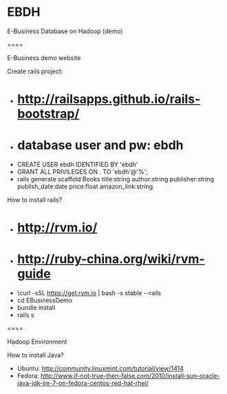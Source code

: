 EBDH
====

E-Business Database on Hadoop (demo)

====

E-Business demo website

Create rails project:
* # http://railsapps.github.io/rails-bootstrap/
* # database user and pw: ebdh
* CREATE USER ebdh IDENTIFIED BY 'ebdh'
* GRANT ALL PRIVILEGES ON *.* TO 'ebdh'@'%';
* rails generate scaffold Books title:string author:string publisher:string publish_date:date price:float amazon_link:string

How to install rails?
* # http://rvm.io/
* # http://ruby-china.org/wiki/rvm-guide
* \curl -sSL https://get.rvm.io | bash -s stable --rails
* cd EBusinessDemo
* bundle install
* rails s

====

Hadoop Environment

How to install Java?
* Ubuntu: http://community.linuxmint.com/tutorial/view/1414
* Fedora: http://www.if-not-true-then-false.com/2010/install-sun-oracle-java-jdk-jre-7-on-fedora-centos-red-hat-rhel/
